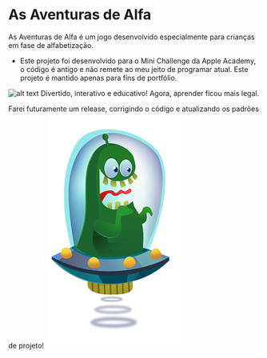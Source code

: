 # As Aventuras de Alfa
As Aventuras de Alfa é um jogo desenvolvido especialmente para crianças em fase de alfabetização.

* Este projeto foi desenvolvido para o Mini Challenge da Apple Academy, o código é antigo e não remete ao meu jeito de programar atual. Este projeto é mantido apenas para fins de portfólio.


![alt text](https://scontent-gru2-1.xx.fbcdn.net/v/t31.0-8/11705421_1600906146844164_5253588461517145088_o.jpg?_nc_cat=106&_nc_ht=scontent-gru2-1.xx&oh=1f82c1fc24bc9082231273ca1524a723&oe=5D265E12)
Divertido, interativo e educativo!
Agora, aprender ficou mais legal.


Farei futuramente um release, corrigindo o código e atualizando os padrões de projeto!
![alt text](https://github.com/leodegeus7/AventurasAlfa/blob/master/Rock%20Box/Rock%20Box/Personagem_feliz_1.png?raw=true)


